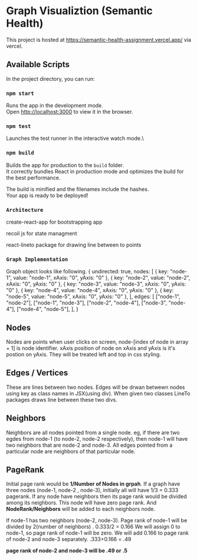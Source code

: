 # Graph Visualiztion (Semantic Health)

This project is hosted at https://semantic-health-assignment.vercel.app/ via vercel.

## Available Scripts

In the project directory, you can run:

### `npm start`

Runs the app in the development mode.\
Open [http://localhost:3000](http://localhost:3000) to view it in the browser.


### `npm test`

Launches the test runner in the interactive watch mode.\

### `npm build`

Builds the app for production to the `build` folder.\
It correctly bundles React in production mode and optimizes the build for the best performance.

The build is minified and the filenames include the hashes.\
Your app is ready to be deployed!

### `Architecture`

create-react-app for bootstrapping app

recoil js for state managment

react-lineto package for drawing line between to points

### `Graph Implementation`

Graph object looks like following.
 {
  undirected: true,
  nodes: [
    { key: "node-1", value: "node-1", xAxis: "0", yAxis: "0" },
    { key: "node-2", value: "node-2", xAxis: "0", yAxis: "0" },
    { key: "node-3", value: "node-3", xAxis: "0", yAxis: "0" },
    { key: "node-4", value: "node-4", xAxis: "0", yAxis: "0" },
    { key: "node-5", value: "node-5", xAxis: "0", yAxis: "0" },
  ],
  edges: [
    ["node-1", "node-2"],
    ["node-1", "node-3"],
    ["node-2", "node-4"],
    ["node-3", "node-4"],
    ["node-4", "node-5"],
  ],
}

## Nodes 
Nodes are points when user clicks on screen, node-[index of node in array + 1] is node identifier.
xAxis position of node on xAxis and yAxis is it's postion on yAxis. They will be treated left and top in css styling.


## Edges / Vertices 
These are lines between two nodes. Edges will be drwan betwewn nodes using key as class names in JSX(using div). When given two classes LineTo packages draws line between these two divs. 

## Neighbors 
Neighbors are all nodes pointed from a single node. eg, if there are two egdes from node-1 (to node-2, node-2 respectively), then node-1 will have two neighbors that are node-2 and node-3. All edges pointed from a particular node are neighbors of that particular node.

## PageRank 
Initial page rank would be **1/Number of Nodes in grpah**.
If a graph have three nodes (node-1, node-2 , node-3), initially all will have 1/3 = 0.333 pagerank.
If any node have neighbors then its page rank would be divided among its neighbors. This node will have zero page rank. And **NodeRank/Neighbors** will be added to each neighbors node.

If node-1 has two neighbors (node-2, node-3).
Page rank of node-1 will be divided by 2(number of neighbors) . 0.333/2 = 0.166
We will assign 0 to node-1, so page rank of node-1 will be zero.
We will add 0.166 to page rank of node-2 and node-3 separately. .333+0.166 = .49

**page rank of node-2 and node-3 will be .49 or .5**



